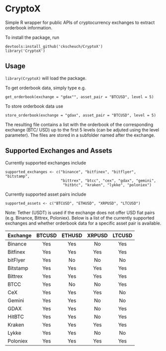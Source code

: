 # CryptoX

Simple R wrapper for public APIs of cryptocurrency exchanges to extract orderbook information.

To install the package, run

```
devtools:install_github('ckscheuch/CryptoX')
library('CryptoX')
```
## Usage

`library(CryptoX)` will load the package. 

To get orderbook data, simply type e.g.

```
get_orderbook(exchange = "gdax"", asset_pair = "BTCUSD", level = 5)
```

To store orderbook data use

```
store_orderbook(exchange = "gdax", asset_pair = "BTCUSD", level = 5)
```

The resulting file contains a list with the orderbook of the corresponding exchange (BTC/ USD) up to the first 5 levels (can be adjuted using the level parameter). The files are stored in a subfolder named after the exchange.

## Supported Exchanges and Assets

Currently supported exchanges include
```
supported_exchanges <- c("binance", "bitfinex", "bitflyer", "bitstamp",
                         "bittrex", "btcc", "cex", "gdax", "gemini",
                          "hitbtc", "kraken", "lykke", "poloniex")
```
Currently supported asset pairs include

```
supported_assets <- c("BTCUSD", "ETHUSD", "XRPUSD", "LTCUSD")
```

Note: Tether (USDT) is used if the exchange does not offer USD fiat pairs (e.g. Binance, Bittrex, Poloniex). Below is a list of the currently supported exchanges and whether orderbook data for a specific asset pair is available.

| Exchange      | BTCUSD | ETHUSD | XRPUSD | LTCUSD |
| ------------- |:------:|:------:|:------:|:------:|
| Binance       |   Yes  |   Yes  |   No   |   Yes  |
| Bitfinex      |   Yes  |   Yes  |   Yes  |   Yes  |
| bitFlyer      |   Yes  |   No   |   No   |   No   |
| Bitstamp      |   Yes  |   Yes  |   Yes  |   Yes  |
| Bittrex       |   Yes  |   Yes  |   Yes  |   Yes  |
| BTCC          |   Yes  |   No   |   No   |   Yes  |
| CeX           |   Yes  |   Yes  |   Yes  |   No   |
| Gemini        |   Yes  |   Yes  |   No   |   No   |
| GDAX          |   Yes  |   Yes  |   No   |   Yes  |
| HitBTC        |   Yes  |   Yes  |   No   |   Yes  |
| Kraken        |   Yes  |   Yes  |   Yes  |   Yes  |
| Lykke         |   Yes  |   Yes  |   No   |   No   |
| Poloniex      |   Yes  |   Yes  |   Yes  |   Yes  |
